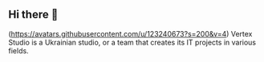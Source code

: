 ## Hi there 👋

(https://avatars.githubusercontent.com/u/123240673?s=200&v=4)
Vertex Studio is a Ukrainian studio, or a team that creates its IT projects in various fields.
